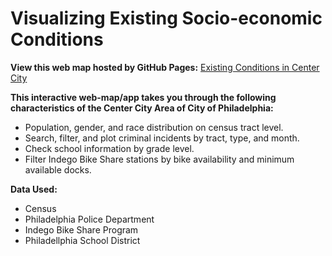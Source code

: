 # Visualizing Existing Socio-economic Conditions
**View this web map hosted by GitHub Pages:**
[Existing Conditions in Center City](https://aronxoxo.github.io/Visualizing-Existing-Socio-economic-Conditions/)

**This interactive web-map/app takes you through the following characteristics of the Center City Area of City of Philadelphia:**
- Population, gender, and race distribution on census tract level.
- Search, filter, and plot criminal incidents by tract, type, and month.
- Check school information by grade level.
- Filter Indego Bike Share stations by bike availability and minimum available docks.

**Data Used:**
- Census
- Philadelphia Police Department
- Indego Bike Share Program
- Philadellphia School District
